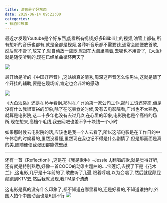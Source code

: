 ```yaml
---
title: 油管是个好东西
date: 2019-06-14 09:21:00
categories: 
- 有酒和故事
---
```

最近才发现Youtube是个好东西,能看所有视频,好多Bilibili上的视频,油管上都有,所有想听的音乐也都有,就是全都是视频,各种听音乐都不需要钱,通常会随便放首歌,然后就不管了,放完了,就自动放一些歌,就跟在大海里漂着,去哪也不用管了,《大鱼》就是随便听到的,现在已经单曲循环两天了

![](https://blog-anthony.s3-ap-northeast-1.amazonaws.com/blog/copy_20201213152141.jpeg)
<!-- more -->
最开始是听的《中国好声音》,这姑娘真的清秀,周深这声音怎么像男生,这就是请了个开挂的辅助,要是在现场听,肯定也会非常的感动

![](https://blog-anthony.s3-ap-northeast-1.amazonaws.com/blog/copy_20201213152152.png)

《大鱼海棠》还是在16年看到,那时在广州的第一家公司工作,那时工资还算高,但是没有什么我很富裕的印象,除了在吃零食的时候,没有去电影院看,广州也不太熟悉,就算是电影院,这二十多年也没有去过几次,在心里的印象,电影院也是个高档的场所,现在想来,高档个毛线,我去网吧也差不多十块钱一个小时

如果那时候去电影院的话,应该也是我一个人去看了,所以这部电影是在工作日的中午休息的时候看的,虽然没看懂,虽然现在我也记不得是什么剧情了,但是那画面是真的美,随随便便截张图都能做壁纸

---
还有一首《Reflection》,这是在《我是歌手》-Jessie J,翻唱的歌,就是觉得好听,还有就是特别熟悉,好像一首COCO的动漫主题曲的....宝莲灯,去搜了下是《花木兰》,这电影,几乎是十年前的了,歌曲听了几遍,跟着哼唱,以为会唱了,然后就屁颠屁颠跑到KTV去,然后我就发现,我TM是个渣渣

这电影是真的没有什么印象了,都不知道在哪里看的,还是好看的,不知道谁拍的,外国人拍个中国动画也是6到不行
![](https://blog-anthony.s3-ap-northeast-1.amazonaws.com/blog/copy_20201213152203.jpeg)




